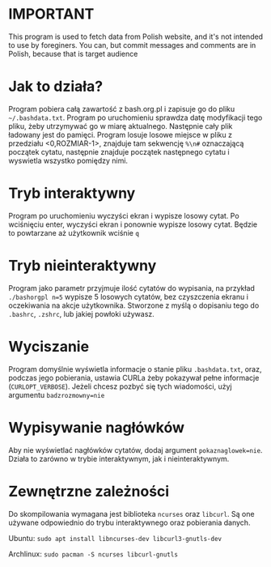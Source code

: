 # IMPORTANT
This program is used to fetch data from Polish website, and it's not intended to use by foreginers. You can, but commit messages and comments are in Polish, because that is target audience
# Jak to działa?
Program pobiera całą zawartość z bash.org.pl i zapisuje go do pliku `~/.bashdata.txt`.
Program po uruchomieniu sprawdza datę modyfikacji tego pliku, żeby utrzymywać go w miarę aktualnego.
Następnie cały plik ładowany jest do pamięci.
Program losuje losowe miejsce w pliku z przedziału <0,ROZMIAR-1>, znajduje tam sekwencję `%\n#` oznaczającą początek cytatu, następnie znajduje początek następnego cytatu i wyswietla wszystko pomiędzy nimi.
# Tryb interaktywny
Program po uruchomieniu wyczyści ekran i wypisze losowy cytat. Po wciśnięciu enter, wyczyści ekran i ponownie wypisze losowy cytat.
Będzie to powtarzane aż użytkownik wciśnie `q`
# Tryb nieinteraktywny
Program jako parametr przyjmuje ilość cytatów do wypisania, na przykład `./bashorgpl n=5` wypisze 5 losowych cytatów, bez czyszczenia ekranu i oczekiwania na akcje użytkownika.
Stworzone z myślą o dopisaniu tego do `.bashrc`, `.zshrc`, lub jakiej powłoki używasz.
# Wyciszanie
Program domyślnie wyświetla informacje o stanie pliku `.bashdata.txt`, oraz, podczas jego pobierania, ustawia CURLa żeby pokazywał pełne informacje (`CURLOPT_VERBOSE`). Jeżeli chcesz pozbyć się tych wiadomości, użyj argumentu `badzrozmowny=nie`
# Wypisywanie nagłówków
Aby nie wyświetlać nagłówków cytatów, dodaj argument `pokaznaglowek=nie`. Działa to zarówno w trybie interaktywnym, jak i nieinteraktywnym.
# Zewnętrzne zależności
Do skompilowania wymagana jest biblioteka `ncurses` oraz `libcurl`. Są one używane odpowiednio do trybu interaktywnego oraz pobierania danych.

Ubuntu: `sudo apt install libncurses-dev libcurl3-gnutls-dev`

Archlinux: `sudo pacman -S ncurses libcurl-gnutls`
